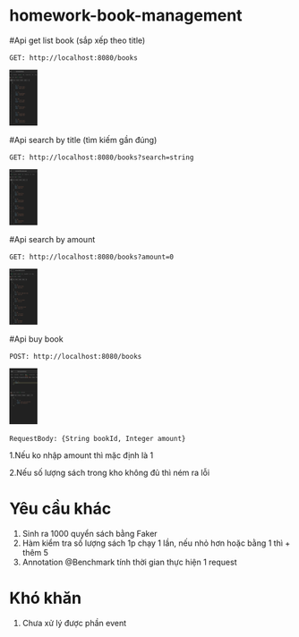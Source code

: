 # homework-book-management

#Api get list book (sắp xếp theo title)
```
GET: http://localhost:8080/books
```
<img alt="Alt text" height="100" src="/img/Screenshot from 2021-11-15 09-01-13.png?raw=true" title="get list book" width="50"/>

#Api search by title (tìm kiếm gần đúng)
```
GET: http://localhost:8080/books?search=string
```
<img alt="Alt text" height="100" src="/img/Screenshot from 2021-11-15 09-07-11.png?raw=true" width="50"/>

#Api search by amount
```
GET: http://localhost:8080/books?amount=0
```
<img alt="Alt text" height="100" src="/img/Screenshot from 2021-11-15 09-15-53.png?raw=true" width="50"/>

#Api buy book
```
POST: http://localhost:8080/books
```
<img alt="Alt text" height="100" src="/img/Screenshot from 2021-11-15 09-23-31.png?raw=true" width="50"/>

```jsons
RequestBody: {String bookId, Integer amount}
```

1.Nếu ko nhập amount thì mặc định là 1

2.Nếu số lượng sách trong kho không đủ thì ném ra lỗi 

# Yêu cầu khác

1. Sinh ra 1000 quyển sách bằng Faker
2. Hàm kiểm tra số lượng sách 1p chạy 1 lần, nếu nhỏ hơn hoặc bằng 1 thì + thêm 5
3. Annotation @Benchmark tính thời gian thực hiện 1 request

# Khó khăn

1. Chưa xử lý được phần event